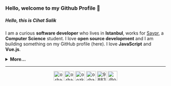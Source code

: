 <h3> Hello, welcome to my Github Profile 👋 </h3>
<h5>Hello, this is <b>Cihat Salik</b></h5>

I am a curious <b>software developer</b> who lives in <b>Istanbul</b>, works for <a href="https://saypr.com/" target="_blank">Saypr</a>, a <b>Computer Science</b> student. I love <b>open source development</b> and I am building something on my GitHub profile (here). I love <b>JavaScript</b> and <b>Vue.js</b>.
<details>
  <summary><b>More...</b></summary>
  <div>
<a href="#" >
  <img align="center" src="https://github-readme-stats.anuraghazra1.vercel.app/api?username=cihat&show_icons=true&count_private=true&include_all_commits=true&theme=dark" alt="Cihat's github stats" />
</a>

<a href="#">
  <img align="center" src="https://github-readme-stats.anuraghazra1.vercel.app/api/top-langs/?username=cihat&count_private=true&layout=compact&theme=dark" />
</a>

</div>
<a  href="#">
    <img src="https://komarev.com/ghpvc/?username=cihat">
</a>
<a  href ="https://www.codewars.com/users/cihatdev"> <img align="right" src="https://www.codewars.com/users/cihatdev/badges/micro"><a/>
</details>

<hr/>
<p align="center">  
<a href="https://codepen.io/cihatsalik02" target="blank"><img align="center" src="https://cdn.jsdelivr.net/npm/simple-icons@3.0.1/icons/codepen.svg" alt="orhando" height="30" width="30" /></a>  
<a href="https://dev.to/cihatsalik02" target="blank"><img align="center" src="https://cdn.jsdelivr.net/npm/simple-icons@3.0.1/icons/dev-dot-to.svg" alt="orhanozkercin" height="30" width="30" /></a>  
<a href="https://twitter.com/chtslk" target="blank"><img align="center" src="https://cdn.jsdelivr.net/npm/simple-icons@3.0.1/icons/twitter.svg" alt="oozkercin" height="30" width="30" /></a>  
<a href="https://www.linkedin.com/in/cihatsalik/" target="blank"><img align="center" src="https://cdn.jsdelivr.net/npm/simple-icons@3.0.1/icons/linkedin.svg" alt="orhanozkercin" height="30" width="30" /></a>  
<a href="https://stackoverflow.com/users/12350369/cihat-salik" target="blank"><img align="center" src="https://cdn.jsdelivr.net/npm/simple-icons@3.0.1/icons/stackoverflow.svg" alt="9883034" height="30" width="30" /></a>  
<a href="https://cihatdev.medium.com/" target="blank"><img align="center" src="https://cdn.jsdelivr.net/npm/simple-icons@3.0.1/icons/medium.svg" alt="@orhanozkercin" height="30" width="30" /></a>  
</p>
